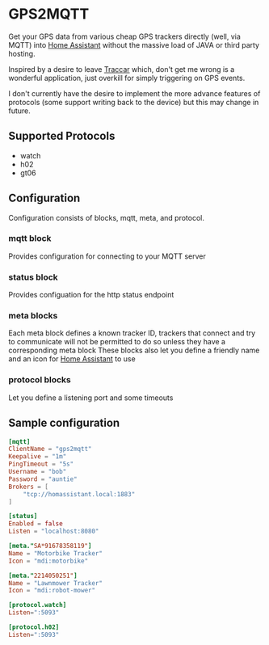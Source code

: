 # GPS2MQTT

Get your GPS data from various cheap GPS trackers directly (well, via MQTT) into [Home Assistant](https://www.home-assistant.io/) without the massive load of JAVA or third party hosting.

Inspired by a desire to leave [Traccar](https://traccar.org) which, don't get me wrong is a wonderful application, just overkill for simply triggering on GPS events.

I don't currently have the desire to implement the more advance features of protocols (some support writing back to the device) but this may change in future.

## Supported Protocols

* watch
* h02
* gt06

## Configuration

Configuration consists of blocks, mqtt, meta, and protocol.

### mqtt block

Provides configuration for connecting to your MQTT server

### status block

Provides configuation for the http status endpoint

### meta blocks

Each meta block defines a known tracker ID, trackers that connect and try to communicate will not be permitted to do so unless they have a corresponding meta block
These blocks also let you define a friendly name and an icon for [Home Assistant](https://www.home-assistant.io/) to use

### protocol blocks

Let you define a listening port and some timeouts

## Sample configuration

```toml
[mqtt]
ClientName = "gps2mqtt"
Keepalive = "1m"
PingTimeout = "5s"
Username = "bob"
Password = "auntie"
Brokers = [
    "tcp://homassistant.local:1883"
]

[status]
Enabled = false
Listen = "localhost:8080"

[meta."SA*91678358119"]
Name = "Motorbike Tracker"
Icon = "mdi:motorbike"

[meta."2214050251"]
Name = "Lawnmower Tracker"
Icon = "mdi:robot-mower"

[protocol.watch]
Listen=":5093"

[protocol.h02]
Listen=":5093"
```
